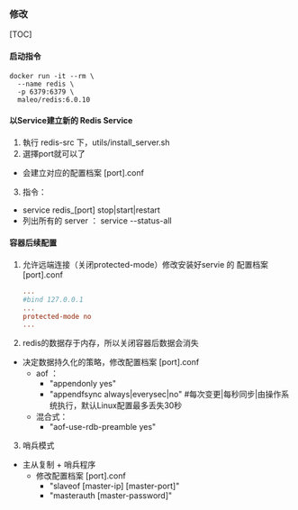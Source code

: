 ### 修改
[TOC]

#### 启动指令
```shell
docker run -it --rm \
  --name redis \
  -p 6379:6379 \
  maleo/redis:6.0.10
```

#### 以Service建立新的 Redis Service
1. 執行 redis-src 下，utils/install_server.sh
2. 選擇port就可以了
  - 会建立对应的配置档案 [port].conf
3. 指令：
  - service redis_[port] stop|start|restart
  - 列出所有的 server ： service --status-all

#### 容器后续配置
1. 允许远端连接（关闭protected-mode）修改安装好servie 的 配置档案 [port].conf
   ```conf
   ...
   #bind 127.0.0.1
   ...
   protected-mode no
   ...
   ```
2. redis的数据存于内存，所以关闭容器后数据会消失
  - 决定数据持久化的策略，修改配置档案 [port].conf
    - aof ：
      - "appendonly yes"
      - "appendfsync always|everysec|no" #每次变更|每秒同步|由操作系统执行，默认Linux配置最多丢失30秒
    - 混合式：
      - "aof-use-rdb-preamble yes"
3. 哨兵模式
  - 主从复制 + 哨兵程序
    - 修改配置档案 [port].conf
      - "slaveof [master-ip] [master-port]"
      - "masterauth [master-password]"
